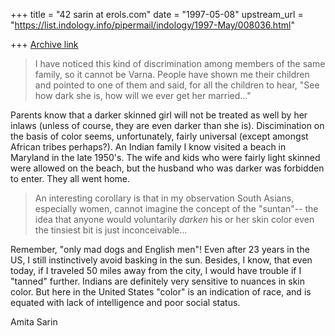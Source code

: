 +++
title = "42 sarin at erols.com"
date = "1997-05-08"
upstream_url = "https://list.indology.info/pipermail/indology/1997-May/008036.html"

+++
[Archive link](https://list.indology.info/pipermail/indology/1997-May/008036.html)


>I have noticed this kind of discrimination among members of the same
>family, so it cannot be Varna.  People have shown me their children and
>pointed to one of them and said, for all the children to hear, "See how
>dark she is, how will we ever get her married..."


Parents know that a darker skinned girl will not be treated as well by her
inlaws (unless of course, they are even darker than she is).  Discimination
on the basis of color seems, unfortunately, fairly universal (except
amongst African tribes perhaps?).  An Indian family I know visited a beach
in Maryland in the late 1950's.  The wife and kids who were fairly light
skinned were allowed on the beach, but the husband who was darker was
forbidden to enter.  They all went home.

>An interesting corollary is that in my observation South Asians,
>especially women, cannot imagine the concept of the "suntan"-- the idea
>that anyone would voluntarily *darken* his or her skin color even the
>tinsiest bit is just inconceivable...

Remember, "only mad dogs and English men"!  Even after 23 years in the US,
I still instinctively avoid basking in the sun.  Besides, I know, that even
today, if I traveled 50 miles away from the city, I would have trouble if I
"tanned" further.  Indians are definitely very sensitive to nuances in skin
color.  But here in the United States "color" is an indication of race, and
is equated with lack of intelligence and poor social status.

Amita Sarin






